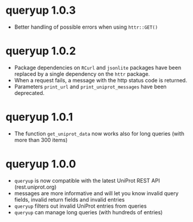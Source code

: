 # queryup 1.0.3

* Better handling of possible errors when using `httr::GET()`

# queryup 1.0.2

* Package dependencies on `RCurl` and `jsonlite` packages have been replaced 
by a single dependency on the `httr` package.
* When a request fails, a message with the http status code is returned.
* Parameters `print_url` and `print_uniprot_messages` have been deprecated.

# queryup 1.0.1

* The function `get_uniprot_data` now works also for long queries (with more 
than 300 items) 

# queryup 1.0.0

* `queryup` is now compatible with the latest UniProt REST API (rest.uniprot.org)
* messages are more informative and will let you know invalid query fields,
invalid return fields and invalid entries
* `queryup` filters out invalid UniProt entries from queries
* `queryup` can manage long queries (with hundreds of entries)
